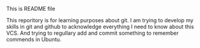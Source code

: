 This is README file

This reporitory is for learning purposes about git. I am trying to develop my skills in git and github to acknowledge everything I need to know about this VCS. And trying to regullary add and commit something to remember commends in Ubuntu.
